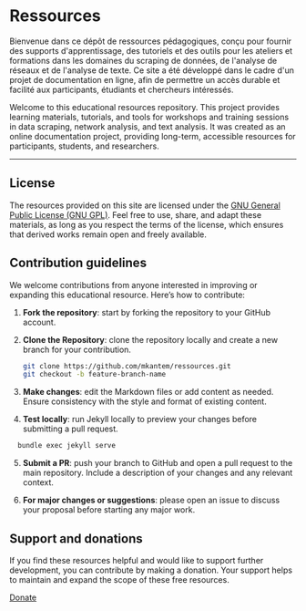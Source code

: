 # Ressources 

Bienvenue dans ce dépôt de ressources pédagogiques, conçu pour fournir des supports d'apprentissage, des tutoriels et des outils pour les ateliers et formations dans les domaines du scraping de données, de l'analyse de réseaux et de l'analyse de texte. Ce site a été développé dans le cadre d'un projet de documentation en ligne, afin de permettre un accès durable et facilité aux participants, étudiants et chercheurs intéressés.

Welcome to this educational resources repository. This project provides learning materials, tutorials, and tools for workshops and training sessions in data scraping, network analysis, and text analysis. It was created as an online documentation project, providing long-term, accessible resources for participants, students, and researchers.

---

## License
The resources provided on this site are licensed under the [GNU General Public License (GNU GPL)](https://www.gnu.org/licenses/gpl-3.0.en.html). Feel free to use, share, and adapt these materials, as long as you respect the terms of the license, which ensures that derived works remain open and freely available.

## Contribution guidelines
We welcome contributions from anyone interested in improving or expanding this educational resource. Here’s how to contribute:

1. **Fork the repository**: start by forking the repository to your GitHub account.

2. **Clone the Repository**: clone the repository locally and create a new branch for your contribution.
   ```bash
   git clone https://github.com/mkantem/ressources.git
   git checkout -b feature-branch-name
   ```
3. **Make changes**: edit the Markdown files or add content as needed. Ensure consistency with the style and format of existing content.

4. **Test locally**: run Jekyll locally to preview your changes before submitting a pull request.
  ```bash
    bundle exec jekyll serve
  ```
5. **Submit a PR**: push your branch to GitHub and open a pull request to the main repository. Include a description of your changes   and any relevant context.

6. **For major changes or suggestions**: please open an issue to discuss your proposal before starting any major work.

## Support and donations

If you find these resources helpful and would like to support further development, you can contribute by making a donation. Your support helps to maintain and expand the scope of these free resources.

[Donate](https://mkante.ml/en_US/donations/donation-form/)
